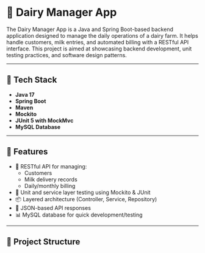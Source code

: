 # 🐄 Dairy Manager App

The Dairy Manager App is a Java and Spring Boot-based backend application designed to manage the daily operations of a dairy farm. It helps handle customers, milk entries, and automated billing with a RESTful API interface. This project is aimed at showcasing backend development, unit testing practices, and software design patterns.

---

## 🔧 Tech Stack

- **Java 17**
- **Spring Boot**
- **Maven**
- **Mockito** 
- **JUnit 5 with MockMvc**
- **MySQL Database** 

---

## 📌 Features

- 🚀 RESTful API for managing:
    - Customers
    - Milk delivery records
    - Daily/monthly billing
- 🧪 Unit and service layer testing using Mockito & JUnit
- 📦 Layered architecture (Controller, Service, Repository)
- 🔄 JSON-based API responses
- 📊 MySQL database for quick development/testing

---

## 📂 Project Structure

